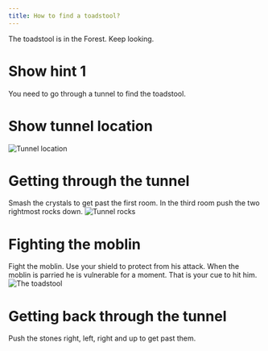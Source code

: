 ```yaml
---
title: How to find a toadstool?
---
```


The toadstool is in the Forest. Keep looking.

# Show hint 1
You need to go through a tunnel to find the toadstool.

# Show tunnel location
![Tunnel location](toadstool_tunnel_location.png)

# Getting through the tunnel
Smash the crystals to get past the first room. In the third room push the two rightmost rocks down.
![Tunnel rocks](toadstool_tunnel_rocks.png)

# Fighting the moblin
Fight the moblin. Use your shield to protect from his attack. When the moblin is parried he is vulnerable for a moment. That is your cue to hit him.
![The toadstool](toadstool_grab.png)

# Getting back through the tunnel
Push the stones right, left, right and up to get past them.
